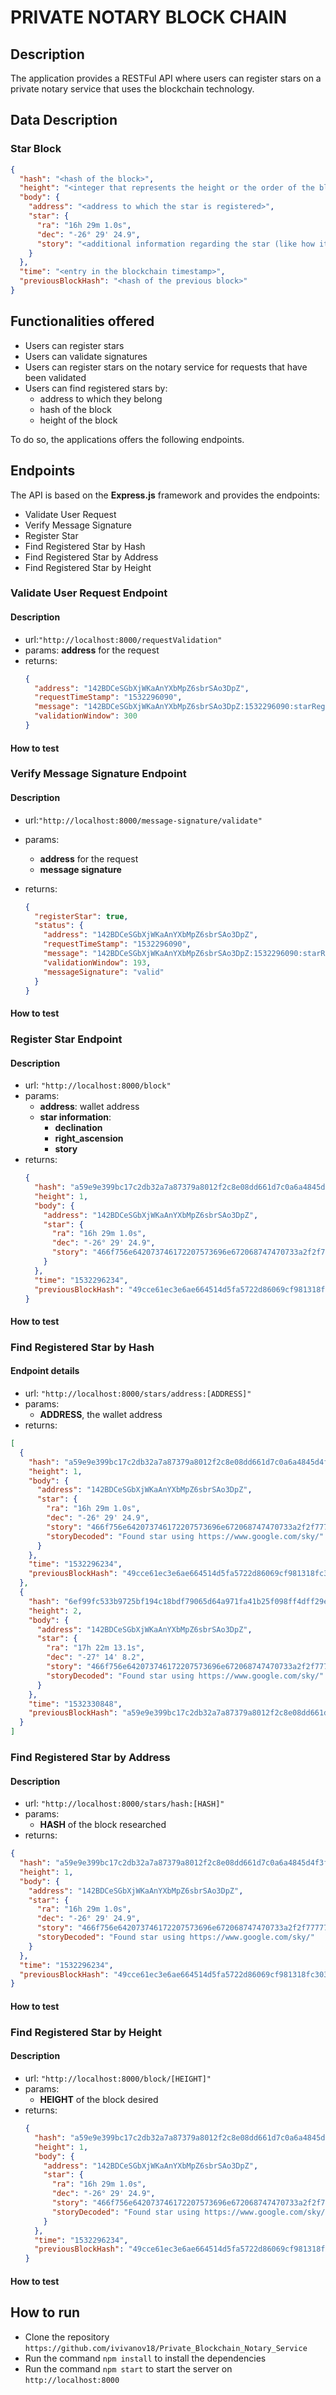 # PRIVATE NOTARY BLOCK CHAIN

## Description

The application provides a RESTFul API where users can register stars on a private notary service that uses the blockchain technology.

## Data Description

### Star Block

```json
{
  "hash": "<hash of the block>",
  "height": "<integer that represents the height or the order of the block within the blockchain>",
  "body": {
    "address": "<address to which the star is registered>",
    "star": {
      "ra": "16h 29m 1.0s",
      "dec": "-26° 29' 24.9",
      "story": "<additional information regarding the star (like how it was found...) in hexadecimal format."
    }
  },
  "time": "<entry in the blockchain timestamp>",
  "previousBlockHash": "<hash of the previous block>"
}
```

## Functionalities offered

- Users can register stars
- Users can validate signatures
- Users can register stars on the notary service for requests that have been validated
- Users can find registered stars by:
  - address to which they belong
  - hash of the block
  - height of the block

To do so, the applications offers the following endpoints.

## Endpoints

The API is based on the **Express.js** framework and provides the endpoints:

- Validate User Request
- Verify Message Signature
- Register Star
- Find Registered Star by Hash
- Find Registered Star by Address
- Find Registered Star by Height

### Validate User Request Endpoint

#### Description

- url:`"http://localhost:8000/requestValidation"`
- params: **address** for the request
- returns:
  ```json
  {
    "address": "142BDCeSGbXjWKaAnYXbMpZ6sbrSAo3DpZ",
    "requestTimeStamp": "1532296090",
    "message": "142BDCeSGbXjWKaAnYXbMpZ6sbrSAo3DpZ:1532296090:starRegistry",
    "validationWindow": 300
  }
  ```

#### How to test

### Verify Message Signature Endpoint

#### Description

- url:`"http://localhost:8000/message-signature/validate"`
- params:
  - **address** for the request
  - **message signature**
- returns:

  ```json
  {
    "registerStar": true,
    "status": {
      "address": "142BDCeSGbXjWKaAnYXbMpZ6sbrSAo3DpZ",
      "requestTimeStamp": "1532296090",
      "message": "142BDCeSGbXjWKaAnYXbMpZ6sbrSAo3DpZ:1532296090:starRegistry",
      "validationWindow": 193,
      "messageSignature": "valid"
    }
  }
  ```

#### How to test

### Register Star Endpoint

#### Description

- url: `"http://localhost:8000/block"`
- params:
  - **address**: wallet address
  - **star information**:
    - **declination**
    - **right_ascension**
    - **story**
- returns:
  ```json
  {
    "hash": "a59e9e399bc17c2db32a7a87379a8012f2c8e08dd661d7c0a6a4845d4f3ffb9f",
    "height": 1,
    "body": {
      "address": "142BDCeSGbXjWKaAnYXbMpZ6sbrSAo3DpZ",
      "star": {
        "ra": "16h 29m 1.0s",
        "dec": "-26° 29' 24.9",
        "story": "466f756e642073746172207573696e672068747470733a2f2f7777772e676f6f676c652e636f6d2f736b792f"
      }
    },
    "time": "1532296234",
    "previousBlockHash": "49cce61ec3e6ae664514d5fa5722d86069cf981318fc303750ce66032d0acff3"
  }
  ```

#### How to test

### Find Registered Star by Hash

#### Endpoint details

- url: `"http://localhost:8000/stars/address:[ADDRESS]"`
- params:
  - **ADDRESS**, the wallet address
- returns:

```json
[
  {
    "hash": "a59e9e399bc17c2db32a7a87379a8012f2c8e08dd661d7c0a6a4845d4f3ffb9f",
    "height": 1,
    "body": {
      "address": "142BDCeSGbXjWKaAnYXbMpZ6sbrSAo3DpZ",
      "star": {
        "ra": "16h 29m 1.0s",
        "dec": "-26° 29' 24.9",
        "story": "466f756e642073746172207573696e672068747470733a2f2f7777772e676f6f676c652e636f6d2f736b792f",
        "storyDecoded": "Found star using https://www.google.com/sky/"
      }
    },
    "time": "1532296234",
    "previousBlockHash": "49cce61ec3e6ae664514d5fa5722d86069cf981318fc303750ce66032d0acff3"
  },
  {
    "hash": "6ef99fc533b9725bf194c18bdf79065d64a971fa41b25f098ff4dff29ee531d0",
    "height": 2,
    "body": {
      "address": "142BDCeSGbXjWKaAnYXbMpZ6sbrSAo3DpZ",
      "star": {
        "ra": "17h 22m 13.1s",
        "dec": "-27° 14' 8.2",
        "story": "466f756e642073746172207573696e672068747470733a2f2f7777772e676f6f676c652e636f6d2f736b792f",
        "storyDecoded": "Found star using https://www.google.com/sky/"
      }
    },
    "time": "1532330848",
    "previousBlockHash": "a59e9e399bc17c2db32a7a87379a8012f2c8e08dd661d7c0a6a4845d4f3ffb9f"
  }
]
```

### Find Registered Star by Address

#### Description

- url: `"http://localhost:8000/stars/hash:[HASH]"`
- params:
  - **HASH** of the block researched
- returns:

```json
{
  "hash": "a59e9e399bc17c2db32a7a87379a8012f2c8e08dd661d7c0a6a4845d4f3ffb9f",
  "height": 1,
  "body": {
    "address": "142BDCeSGbXjWKaAnYXbMpZ6sbrSAo3DpZ",
    "star": {
      "ra": "16h 29m 1.0s",
      "dec": "-26° 29' 24.9",
      "story": "466f756e642073746172207573696e672068747470733a2f2f7777772e676f6f676c652e636f6d2f736b792f",
      "storyDecoded": "Found star using https://www.google.com/sky/"
    }
  },
  "time": "1532296234",
  "previousBlockHash": "49cce61ec3e6ae664514d5fa5722d86069cf981318fc303750ce66032d0acff3"
}
```

#### How to test

### Find Registered Star by Height

#### Description

- url: `"http://localhost:8000/block/[HEIGHT]"`
- params:
  - **HEIGHT** of the block desired
- returns:
  ```json
  {
    "hash": "a59e9e399bc17c2db32a7a87379a8012f2c8e08dd661d7c0a6a4845d4f3ffb9f",
    "height": 1,
    "body": {
      "address": "142BDCeSGbXjWKaAnYXbMpZ6sbrSAo3DpZ",
      "star": {
        "ra": "16h 29m 1.0s",
        "dec": "-26° 29' 24.9",
        "story": "466f756e642073746172207573696e672068747470733a2f2f7777772e676f6f676c652e636f6d2f736b792f",
        "storyDecoded": "Found star using https://www.google.com/sky/"
      }
    },
    "time": "1532296234",
    "previousBlockHash": "49cce61ec3e6ae664514d5fa5722d86069cf981318fc303750ce66032d0acff3"
  }
  ```

#### How to test

## How to run

- Clone the repository `https://github.com/ivivanov18/Private_Blockchain_Notary_Service`
- Run the command `npm install` to install the dependencies
- Run the command `npm start` to start the server on `http://localhost:8000`
